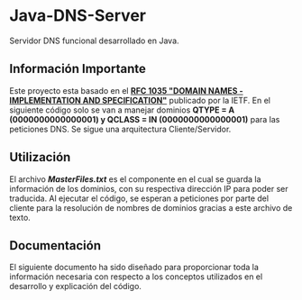 # Java-DNS-Server
Servidor DNS funcional desarrollado en Java.

## Información Importante
Este proyecto esta basado en el [**RFC 1035 "DOMAIN NAMES - IMPLEMENTATION AND SPECIFICATION"**](https://www.ietf.org/rfc/rfc1035.txt) publicado por la IETF.
En el siguiente código solo se van a manejar dominios **QTYPE = A (0000000000000001) y QCLASS = IN (0000000000000001)** para las peticiones DNS.
Se sigue una arquitectura Cliente/Servidor.

## Utilización
El archivo ***MasterFiles.txt*** es el componente en el cual se guarda la información de los dominios, con su respectiva dirección IP para poder ser traducida. Al ejecutar el código, se esperan a peticiones por parte del cliente para la resolución de nombres de dominios gracias a este archivo de texto.

##  Documentación
El siguiente documento ha sido diseñado para proporcionar toda la información necesaria con respecto a los conceptos utilizados en el desarrollo y explicación del código.
